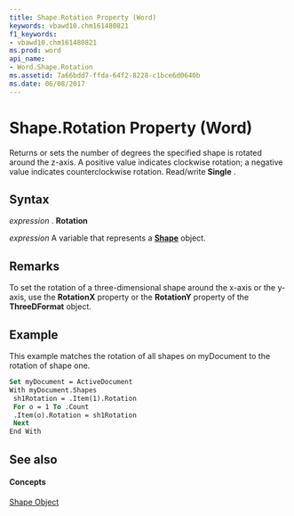 ```yaml
---
title: Shape.Rotation Property (Word)
keywords: vbawd10.chm161480821
f1_keywords:
- vbawd10.chm161480821
ms.prod: word
api_name:
- Word.Shape.Rotation
ms.assetid: 7a66bdd7-ffda-64f2-8228-c1bce6d0640b
ms.date: 06/08/2017
---
```



# Shape.Rotation Property (Word)

Returns or sets the number of degrees the specified shape is rotated around the z-axis. A positive value indicates clockwise rotation; a negative value indicates counterclockwise rotation. Read/write  **Single** .


## Syntax

 _expression_ . **Rotation**

 _expression_ A variable that represents a **[Shape](Word.Shape.md)** object.


## Remarks

To set the rotation of a three-dimensional shape around the x-axis or the y-axis, use the  **RotationX** property or the **RotationY** property of the **ThreeDFormat** object.


## Example

This example matches the rotation of all shapes on myDocument to the rotation of shape one.


```vb
Set myDocument = ActiveDocument 
With myDocument.Shapes 
 sh1Rotation = .Item(1).Rotation 
 For o = 1 To .Count 
 .Item(o).Rotation = sh1Rotation 
 Next 
End With
```


## See also


#### Concepts


[Shape Object](Word.Shape.md)

